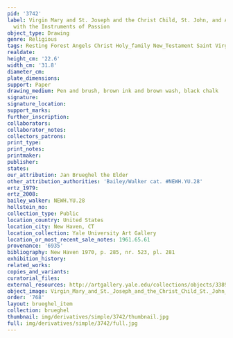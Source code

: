 ```yaml
---
pid: '3742'
label: Virgin Mary and St. Joseph and the Christ Child, St. John, and Angels Playing
  with the Instruments of Passion
object_type: Drawing
genre: Religious
tags: Resting Forest Angels Christ Holy_family New_Testament Saint Virgin_Mary
realdate: 
height_cm: '22.6'
width_cm: '31.8'
diameter_cm: 
plate_dimensions: 
support: Paper
drawing_medium: Pen and brush, brown ink and brown wash, black chalk
signature: 
signature_location: 
support_marks: 
further_inscription: 
collaborators: 
collaborator_notes: 
collectors_patrons: 
print_type: 
print_notes: 
printmaker: 
publisher: 
states: 
our_attribution: Jan Brueghel the Elder
other_attribution_authorities: 'Bailey/Walker cat. #NEWH.YU.28'
ertz_1979: 
ertz_2008: 
bailey_walker: NEWH.YU.28
hollstein_no: 
collection_type: Public
location_country: United States
location_city: New Haven, CT
location_collection: Yale University Art Gallery
location_or_most_recent_sale_notes: 1961.65.61
provenance: '6935'
bibliography: New Haven 1970, p. 285, nr. 523, pl. 281
exhibition_history: 
related_works: 
copies_and_variants: 
curatorial_files: 
external_resources: http://artgallery.yale.edu/collections/objects/33892
object_image: Virgin_Mary_and_St._Joseph_and_the_Christ_Child_St._John_and_Angels_Playing_with_the_Instruments_of_Passion_1961.65.61_Yale.jpg
order: '768'
layout: brueghel_item
collection: brueghel
thumbnail: img/derivatives/simple/3742/thumbnail.jpg
full: img/derivatives/simple/3742/full.jpg
---
```

